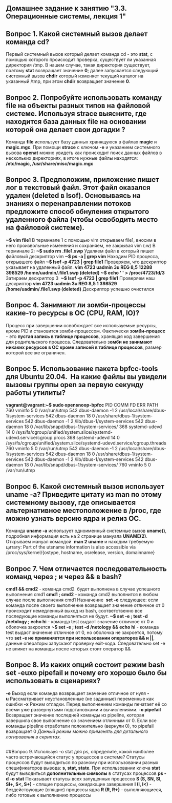 ## Домашнее задание к занятию "3.3. Операционные системы, лекция 1"
## Вопрос 1. Какой системный вызов делает команда cd? 
Первый системный вызов который делает команда cd - это **stat**, с помощью которого происходит проверка, существует ли 
указанная директория /tmp. В нашем случае, такая директория существует, поэтому **stat** возвращает значение **0**; далее 
запускается следующий системный вызов **chdir** который изменяет текущий каталог на указанный /tmp, при этом **chdir** 
возвращает значение **0**.
##
## Вопрос 2. Попробуйте использовать команду file на объекты разных типов на файловой системе. Используя strace выясните, где находится база данных file на основании которой она делает свои догадки ?
Команда **file** использует базу данных хранящуюся в файлах **magic** и **magic.mgc**. При помощи **strace** с ключом **-e** и 
указанием системного вызова **openat** можно увидеть как происходит поиск данных файлов в нескольких директориях, в итоге нужные
файлы находятся: **/etc/magic, /usr/share/misc/magic.mgc**
##
## Вопрос 3. Предположим, приложение пишет лог в текстовый файл. Этот файл оказался удален (deleted в lsof). Основываясь на  знаниях о перенаправлении потоков предложите способ обнуления открытого удаленного файла (чтобы освободить место на файловой системе).
**~$ vim file1** В терминале 1 с помощью vim открываем file1, вносим в него произвольные изменения и сохраняем, не закрывая vim (:w)
В терминале 2:
**~$ sudo rm .file1.swp** Удаляем файл в который пишет файловый дескриптор vim
**~$ ps -a | grep vim** Находим PID процесса, открывшего файл
**~$ lsof -p 4723 | grep file1** Проверяем, что дескриптор указывает на удаленный файл.
**vim 4723 uadmin 3u REG 8,5 12288 398529 /home/uadmin/.file1.swp (deleted)**
**~$ echo ' ' > /proc/4723/fd/3** Затираем дескриптор 3 
**~$ lsof -p 4723 | grep file1** Проверяем наш дескриптор
**vim 4723 uadmin 3u REG 8,5 1 398529 /home/uadmin/.file1.swp (deleted)** Дескриптор успешно очистился
##
## Вопрос 4. Занимают ли зомби-процессы какие-то ресурсы в ОС (CPU, RAM, IO)?
Процесс при завершении освобождает все используемые ресурсы, кроме PID и становится зомби-процессом. Фактически **зомби-процесс** - 
это **пустая запись в таблице процессов**, хранящая код завершения для родительского процесса. Следовательно з**омби не занимают 
никаких ресурсов в ОС кроме записей в таблице процессов**, размер которой все же ограничен.
## 
## Вопрос 5. Использование пакета bpfcc-tools для Ubuntu 20.04.  На какие файлы вы увидели вызовы группы open за первую секунду работы утилиты? 
**vagrant@vagrant:~$ sudo opensnoop-bpfcc**
PID COMM FD ERR PATH
760 vminfo 5 0 /var/run/utmp
542 dbus-daemon -1 2 /usr/local/share/dbus-1/system-services
542 dbus-daemon 18 0 /usr/share/dbus-1/system-services
542 dbus-daemon -1 2 /lib/dbus-1/system-services
542 dbus-daemon 18 0 /var/lib/snapd/dbus-1/system-services/
368 systemd-udevd 14 0 /sys/fs/cgroup/unified/system.slice/systemd-udevd.service/cgroup.procs
368 systemd-udevd 14 0 /sys/fs/cgroup/unified/system.slice/systemd-udevd.service/cgroup.threads
760 vminfo 5 0 /var/run/utmp
542 dbus-daemon -1 2 /usr/local/share/dbus-1/system-services
542 dbus-daemon 18 0 /usr/share/dbus-1/system-services
542 dbus-daemon -1 2 /lib/dbus-1/system-services
542 dbus-daemon 18 0 /var/lib/snapd/dbus-1/system-services/
760 vminfo 5 0 /var/run/utmp 
##
## Вопрос 6. Какой системный вызов использует uname -a? Приведите цитату из man по этому системному вызову, где описывается альтернативное местоположение в /proc, где можно узнать версию ядра и релиз ОС.
Команда **uname -a** использует одноименный системные вызов **uname()**, подробная информация есть на 2 странице мануала **UNAME(2)**.
Открываем мануал командой  **man 2 uname** и находим требуемую цитату:
Part of the utsname information is also accessible via /proc/sys/kernel/{ostype, hostname, osrelease, version, domainname}
##
## Вопрос 7. Чем отличается последовательность команд через ; и через && в bash?
**cmd1 && cmd2** - команда cmd2  будет выполнена в случае успешного выполнения cmd1
**cmd1 ; cmd2** - команда cmd2 выполнится в любом случае после выполнения cmd1
Назначение  **set -e** следующее: если команда после своего выполнение возвращает значение отличное от 0 происходит
немедленный выход из bash, соответственно все последующие команды выполняться не будут.
**~$ set -e ; test -d /netology ; echo hi** - команда test выдаст значение отличное от 0 и оболочка закроется
**~$ set -e ; test -d /netology && echo hi** - команда test выдаст значение отличное от 0, но оболочка не закроется, потому что
**set -e не применяется при использовании операторов && и ||**, данные операторы запускают проверку exit-кода.
Следовательно set -e не влияет на команды после которых стоит оператор &&
##
## Вопрос 8. Из каких опций состоит режим bash set -euxo pipefail и почему его хорошо было бы использовать в сценариях?
**-e** Выход если команда возвращает значение отличное от нуля
**-u** Рассматривает неустановленные (не заданные) переменные как ошибки
**-x** Режим отладки. Перед выполнением команды печатает её со всеми уже развернутыми подстановками и вычислениями.
**-o pipefail** Возвращает значение последней команды из pipeline, которая завершила свое выполнение со значением отличным от 0.
Если все команды pipeline отработали положительно (вернули 0), то pipefail возвращает 0
_Данный режим можно применять для детального логирования в скриптах._
##
##Вопрос 9. Используя -o stat для ps, определите, какой наиболее часто встречающийся статус у процессов в системе?
Статусы процессов будут выводиться по разному при использовании разных спецификаторов вывода: **s, stat, state**. При использовании
ключа **stat** будут выводиться **дополнительные символы** в статусах процессов
**ps -d -o stat** Показывает статусы всех запущенных процессов
**S (S, SN, Sl, Sl+, S<, S+)** - спящие процессы, ожидающие завершения
**I (I, I<)** - бездействующие (спящие) процессы ядра
**R (R, R+)** - выполняющиеся, либо готовые к выполнению процессы